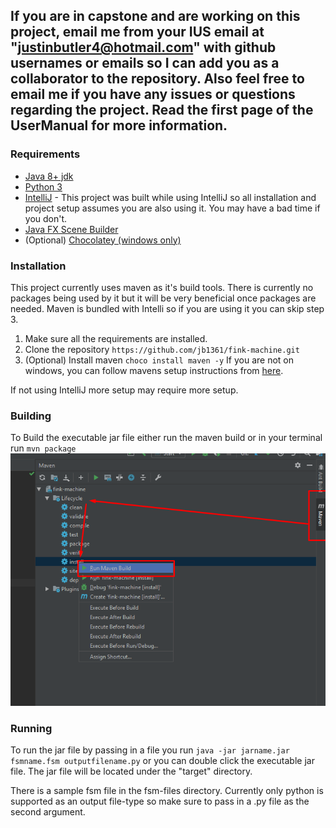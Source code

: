 ## If you are in capstone and are working on this project, email me from your IUS email at "justinbutler4@hotmail.com" with github usernames or emails so I can add you as a collaborator to the repository. Also feel free to email me if you have any issues or questions regarding the project. Read the first page of the UserManual for more information. 

### Requirements
* [Java 8+ jdk](https://www.oracle.com/technetwork/java/javaee/downloads/jdk8-downloads-2133151.html)
* [Python 3](https://www.python.org/download/releases/3.0/)
* [IntelliJ](https://www.jetbrains.com/idea/) - This project was built while using IntelliJ so all installation and project setup assumes you are also using it. You may have a bad time if you don't.
* [Java FX Scene Builder](https://www.oracle.com/technetwork/java/javase/downloads/javafxscenebuilder-info-2157684.html)
* (Optional) [Chocolatey (windows only)](https://chocolatey.org/)

### Installation
This project currently uses maven as it's build tools. There is currently no packages being used by it but it will be very beneficial once packages are needed. Maven is bundled with Intelli so if you are using it you can skip step 3.

1. Make sure all the requirements are installed.
2. Clone the repository `https://github.com/jb1361/fink-machine.git`
3. (Optional) Install maven `choco install maven -y` If you are not on windows, you can follow mavens setup instructions from [here](http://maven.apache.org/index.html).

If not using IntelliJ more setup may require more setup.

### Building

To Build the executable jar file either run the maven build or in your terminal run `mvn package`
![mavenbuild](docs/images/mavenbuild.png)

### Running 

To run the jar file by passing in a file you run `java -jar jarname.jar fsmname.fsm outputfilename.py` or you can double click the executable jar file.
The jar file will be located under the "target" directory.

There is a sample fsm file in the fsm-files directory.
Currently only python is supported as an output file-type so make sure to pass in a .py file as the second argument.
